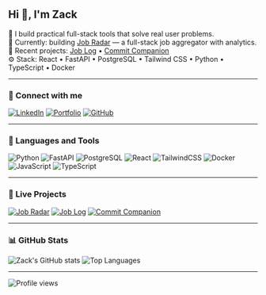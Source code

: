 ## Hi 👋, I'm Zack

🎯 I build practical full-stack tools that solve real user problems.  
🚀 Currently: building [Job Radar](https://jobradar.zacknelson.dev) — a full-stack job aggregator with analytics.  
💼 Recent projects: [Job Log](https://joblog-app.vercel.app) • [Commit Companion](https://pypi.org/project/commit-companion/)  
⚙️ Stack: React • FastAPI • PostgreSQL • Tailwind CSS • Python • TypeScript • Docker  

---

### 🔗 Connect with me
[![LinkedIn](https://img.shields.io/badge/LinkedIn-0077B5?style=for-the-badge&logo=linkedin&logoColor=white)](https://linkedin.com/in/zacknelson15)
[![Portfolio](https://img.shields.io/badge/Portfolio-000000?style=for-the-badge&logo=vercel&logoColor=white)](https://zacknelson.dev)
[![GitHub](https://img.shields.io/badge/GitHub-181717?style=for-the-badge&logo=github&logoColor=white)](https://github.com/nelson-zack)

---

### 🧰 Languages and Tools
![Python](https://img.shields.io/badge/Python-14354C?style=for-the-badge&logo=python&logoColor=white)
![FastAPI](https://img.shields.io/badge/FastAPI-009688?style=for-the-badge&logo=fastapi&logoColor=white)
![PostgreSQL](https://img.shields.io/badge/PostgreSQL-316192?style=for-the-badge&logo=postgresql&logoColor=white)
![React](https://img.shields.io/badge/React-20232A?style=for-the-badge&logo=react&logoColor=61DAFB)
![TailwindCSS](https://img.shields.io/badge/Tailwind_CSS-38B2AC?style=for-the-badge&logo=tailwind-css&logoColor=white)
![Docker](https://img.shields.io/badge/Docker-2496ED?style=for-the-badge&logo=docker&logoColor=white)
![JavaScript](https://img.shields.io/badge/JavaScript-F7DF1E?style=for-the-badge&logo=javascript&logoColor=black)
![TypeScript](https://img.shields.io/badge/TypeScript-007ACC?style=for-the-badge&logo=typescript&logoColor=white)

---

### 🚀 Live Projects
[![Job Radar](https://img.shields.io/badge/Job_Radar-Live-success?style=for-the-badge)](https://jobradar.zacknelson.dev)
[![Job Log](https://img.shields.io/badge/Job_Log-Live-success?style=for-the-badge)](https://joblog-app.vercel.app)
[![Commit Companion](https://img.shields.io/badge/Commit_Companion-PyPI-success?style=for-the-badge)](https://pypi.org/project/commit-companion/)

---

### 📊 GitHub Stats
![Zack's GitHub stats](https://github-readme-stats.vercel.app/api?username=nelson-zack&show_icons=true&theme=tokyonight)
![Top Languages](https://github-readme-stats.vercel.app/api/top-langs/?username=nelson-zack&layout=compact&theme=tokyonight)

---

![Profile views](https://komarev.com/ghpvc/?username=nelson-zack&style=for-the-badge)
